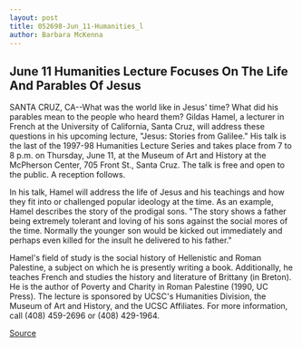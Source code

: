 ```yaml
---
layout: post
title: 052698-Jun_11-Humanities_l
author: Barbara McKenna
---
```


## June 11 Humanities Lecture Focuses On The Life And Parables Of Jesus

SANTA CRUZ, CA--What was the world like in Jesus' time? What did his parables mean to the people who heard them? Gildas Hamel, a lecturer in French at the University of California, Santa Cruz, will address these questions in his upcoming lecture, "Jesus: Stories from Galilee." His talk is the last of the 1997-98 Humanities Lecture Series and takes place from 7 to 8 p.m. on Thursday, June 11, at the Museum of Art and History at the McPherson Center, 705 Front St., Santa Cruz. The talk is free and open to the public. A reception follows.

In his talk, Hamel will address the life of Jesus and his teachings and how they fit into or challenged popular ideology at the time. As an example, Hamel describes the story of the prodigal sons. "The story shows a father being extremely tolerant and loving of his sons against the social mores of the time. Normally the younger son would be kicked out immediately and perhaps even killed for the insult he delivered to his father."

Hamel's field of study is the social history of Hellenistic and Roman Palestine, a subject on which he is presently writing a book. Additionally, he teaches French and studies the history and literature of Brittany (in Breton). He is the author of Poverty and Charity in Roman Palestine (1990, UC Press). The lecture is sponsored by UCSC's Humanities Division, the Museum of Art and History, and the UCSC Affiliates. For more information, call (408) 459-2696 or (408) 429-1964.

[Source](http://www1.ucsc.edu/news_events/press_releases/archive/97-98/05-98/052698-Jun_11-Humanities_l.html "Permalink to 052698-Jun_11-Humanities_l")